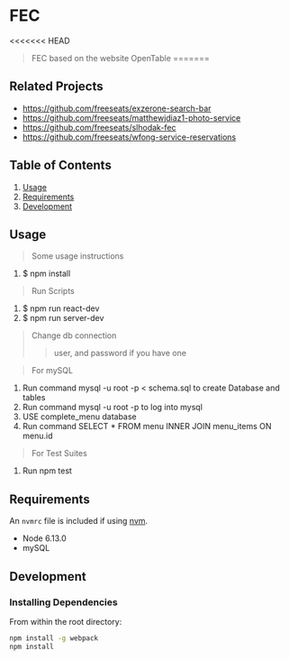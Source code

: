 # FEC

<<<<<<< HEAD
> FEC based on the website OpenTable
=======


## Related Projects

  - https://github.com/freeseats/exzerone-search-bar
  - https://github.com/freeseats/matthewjdiaz1-photo-service
  - https://github.com/freeseats/slhodak-fec
  - https://github.com/freeseats/wfong-service-reservations

## Table of Contents

1. [Usage](#Usage)
1. [Requirements](#requirements)
1. [Development](#development)

## Usage

> Some usage instructions
1. $ npm install
> Run Scripts
1. $ npm run react-dev
1. $ npm run server-dev

> Change db connection
>> user, and password if you have one

> For mySQL
1. Run command mysql -u root -p < schema.sql to create Database and tables
1. Run command mysql -u root -p to log into mysql
1. USE complete_menu database
1. Run command SELECT * FROM menu INNER JOIN menu_items ON menu.id

> For Test Suites
1. Run npm test
## Requirements

An `nvmrc` file is included if using [nvm](https://github.com/creationix/nvm).

- Node 6.13.0
- mySQL

## Development

### Installing Dependencies

From within the root directory:

```sh
npm install -g webpack
npm install
```

